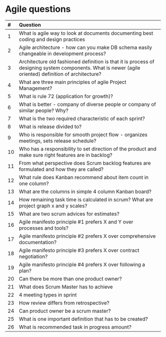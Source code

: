 # Agile questions

| #   | Question                                                                                                                                               |
| :-- | :----------------------------------------------------------------------------------------------------------------------------------------------------- |
| 1   | What is agile way to look at documents documenting best coding and design practices                                                                    |
| 2   | Agile architecture - how can you make DB schema easily changeable in development process?                                                              |
| 3   | Architecture old fashioned definition is that it is process of designing system components. What is newer (agile oriented) definition of architecture? |
| 4   | What are three main principles of agile Project Management?                                                                                            |
| 5   | What is rule 72 (application for growth)?                                                                                                              |
| 6   | What is better - company of diverse people or company of similar people? Why?                                                                          |
| 7   | What is the two required characteristic of each sprint?                                                                                                |
| 8   | What is release divided to?                                                                                                                            |
| 9   | Who is responsible for smooth project flow - organizes meetings, sets release schedule?                                                                |
| 10  | Who has a responsibility to set direction of the product and make sure right features are in backlog?                                                  |
| 11  | From what perspective does Scrum backlog features are formulated and how they are called?                                                              |
| 12  | What rule does Kanban recommend about item count in one column?                                                                                        |
| 13  | What are the columns in simple 4 column Kanban board?                                                                                                  |
| 14  | How remaining task time is calculated in scrum? What are project graph x and y scales?                                                                 |
| 15  | What are two scrum advices for estimates?                                                                                                              |
| 16  | Agile manifesto principle #1 prefers X and Y over processes and tools?                                                                                 |
| 17  | Agile manifesto principle #2 prefers X over comprehensive documentation?                                                                               |
| 18  | Agile manifesto principle #3 prefers X over contract negotiation?                                                                                      |
| 19  | Agile manifesto principle #4 prefers X over following a plan?                                                                                          |
| 20  | Can there be more than one product owner?                                                                                                              |
| 21  | What does Scrum Master has to achieve                                                                                                                  |
| 22  | 4 meeting types in sprint                                                                                                                              |
| 23  | How review differs from retrospective?                                                                                                                 |
| 24  | Can product owner be a scrum master?                                                                                                                   |
| 25  | What is one important definition that has to be created?                                                                                               |
| 26  | What is recommended task in progress amount?                                                                                                           |
